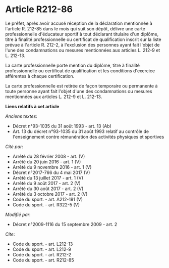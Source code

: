 # Article R212-86

Le préfet, après avoir accusé réception de la déclaration mentionnée à l'article R. 212-85 dans le mois qui suit son dépôt,
délivre une carte professionnelle d'éducateur sportif à tout déclarant titulaire d'un diplôme, titre à finalité
professionnelle ou certificat de qualification inscrit sur la liste prévue à l'article R. 212-2, à l'exclusion des personnes
ayant fait l'objet de l'une des condamnations ou mesures mentionnées aux articles L. 212-9 et L. 212-13. 

La carte professionnelle porte mention du diplôme, titre à finalité professionnelle ou certificat de qualification et les
conditions d'exercice afférentes à chaque certification. 

La carte professionnelle est retirée de façon temporaire ou permanente à toute personne ayant fait l'objet d'une des
condamnations ou mesures mentionnées aux articles L. 212-9 et L. 212-13.

**Liens relatifs à cet article**

_Anciens textes_:

  - Décret n°93-1035 du 31 août 1993 - art. 13 (Ab)
  - Art. 13 du décret n°93-1035 du 31 août 1993 relatif au contrôle de l'enseignement contre rémunération des activités physiques et sportives

_Cité par_:

  - Arrêté du 28 février 2008 - art. (V)
  - Arrêté du 20 juin 2016 - art. 1 (V)
  - Arrêté du 9 novembre 2016 - art. 1 (V)
  - Décret n°2017-766 du 4 mai 2017 (V)
  - Arrêté du 13 juillet 2017 - art. 1 (V)
  - Arrêté du 9 août 2017 - art. 2 (V)
  - Arrêté du 30 août 2017 - art. 2 (V)
  - Arrêté du 3 octobre 2017 - art. 2 (V)
  - Code du sport. - art. A212-181 (V)
  - Code du sport. - art. R322-5 (V)

_Modifié par_:

  - Décret n°2009-1116 du 15 septembre 2009 - art. 2

_Cite_:

  - Code du sport. - art. L212-13
  - Code du sport. - art. L212-9
  - Code du sport. - art. R212-2
  - Code du sport. - art. R212-85
